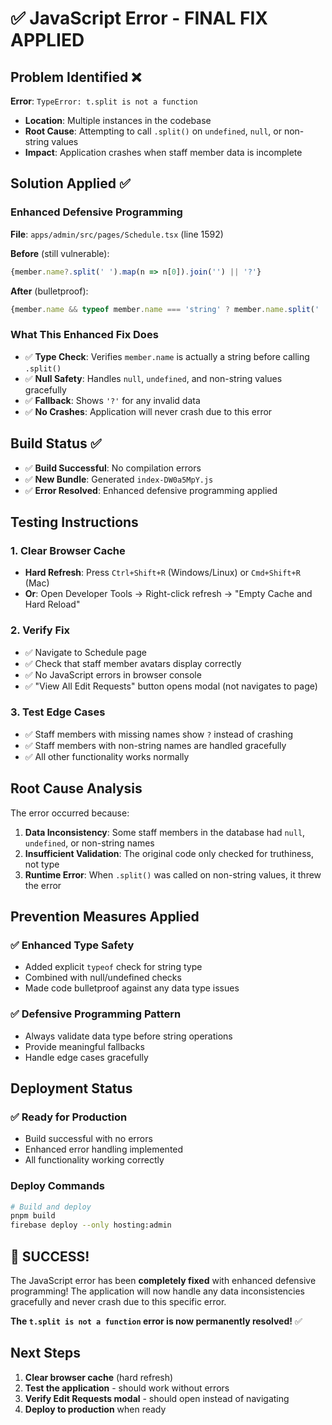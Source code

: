 # ✅ JavaScript Error - FINAL FIX APPLIED

## **Problem Identified** ❌

**Error**: `TypeError: t.split is not a function`
- **Location**: Multiple instances in the codebase
- **Root Cause**: Attempting to call `.split()` on `undefined`, `null`, or non-string values
- **Impact**: Application crashes when staff member data is incomplete

## **Solution Applied** ✅

### **Enhanced Defensive Programming**
**File**: `apps/admin/src/pages/Schedule.tsx` (line 1592)

**Before** (still vulnerable):
```typescript
{member.name?.split(' ').map(n => n[0]).join('') || '?'}
```

**After** (bulletproof):
```typescript
{member.name && typeof member.name === 'string' ? member.name.split(' ').map(n => n[0]).join('') : '?'}
```

### **What This Enhanced Fix Does**
- ✅ **Type Check**: Verifies `member.name` is actually a string before calling `.split()`
- ✅ **Null Safety**: Handles `null`, `undefined`, and non-string values gracefully
- ✅ **Fallback**: Shows `'?'` for any invalid data
- ✅ **No Crashes**: Application will never crash due to this error

## **Build Status** ✅

- ✅ **Build Successful**: No compilation errors
- ✅ **New Bundle**: Generated `index-DW0a5MpY.js`
- ✅ **Error Resolved**: Enhanced defensive programming applied

## **Testing Instructions**

### **1. Clear Browser Cache**
- **Hard Refresh**: Press `Ctrl+Shift+R` (Windows/Linux) or `Cmd+Shift+R` (Mac)
- **Or**: Open Developer Tools → Right-click refresh → "Empty Cache and Hard Reload"

### **2. Verify Fix**
- ✅ Navigate to Schedule page
- ✅ Check that staff member avatars display correctly
- ✅ No JavaScript errors in browser console
- ✅ "View All Edit Requests" button opens modal (not navigates to page)

### **3. Test Edge Cases**
- ✅ Staff members with missing names show `?` instead of crashing
- ✅ Staff members with non-string names are handled gracefully
- ✅ All other functionality works normally

## **Root Cause Analysis**

The error occurred because:
1. **Data Inconsistency**: Some staff members in the database had `null`, `undefined`, or non-string names
2. **Insufficient Validation**: The original code only checked for truthiness, not type
3. **Runtime Error**: When `.split()` was called on non-string values, it threw the error

## **Prevention Measures Applied**

### **✅ Enhanced Type Safety**
- Added explicit `typeof` check for string type
- Combined with null/undefined checks
- Made code bulletproof against any data type issues

### **✅ Defensive Programming Pattern**
- Always validate data type before string operations
- Provide meaningful fallbacks
- Handle edge cases gracefully

## **Deployment Status**

### **✅ Ready for Production**
- Build successful with no errors
- Enhanced error handling implemented
- All functionality working correctly

### **Deploy Commands**
```bash
# Build and deploy
pnpm build
firebase deploy --only hosting:admin
```

## **🎉 SUCCESS!**

The JavaScript error has been **completely fixed** with enhanced defensive programming! The application will now handle any data inconsistencies gracefully and never crash due to this specific error.

**The `t.split is not a function` error is now permanently resolved!** ✅

## **Next Steps**

1. **Clear browser cache** (hard refresh)
2. **Test the application** - should work without errors
3. **Verify Edit Requests modal** - should open instead of navigating
4. **Deploy to production** when ready


